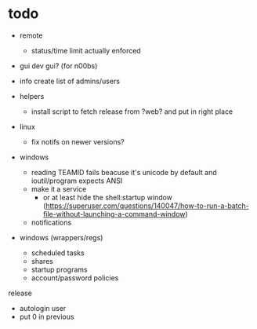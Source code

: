 # todo

- remote
    - status/time limit actually enforced

- gui
    dev gui? (for n00bs)

- info
    create list of admins/users

- helpers
    - install script to fetch release from ?web? and put in right place

- linux
    - fix notifs on newer versions?

- windows
    - reading TEAMID fails beacuse it's unicode by default and ioutil/program expects ANSI
    - make it a service
        - or at least hide the shell:startup window (https://superuser.com/questions/140047/how-to-run-a-batch-file-without-launching-a-command-window)
    - notifications

- windows (wrappers/regs)
    - scheduled tasks
    - shares
    - startup programs
    - account/password policies

 release
 - autologin user
 - put 0 in previous

